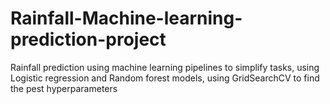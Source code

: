 # Rainfall-Machine-learning-prediction-project
Rainfall prediction using machine learning pipelines to simplify tasks, using Logistic regression and Random forest models, using GridSearchCV to find the pest hyperparameters

